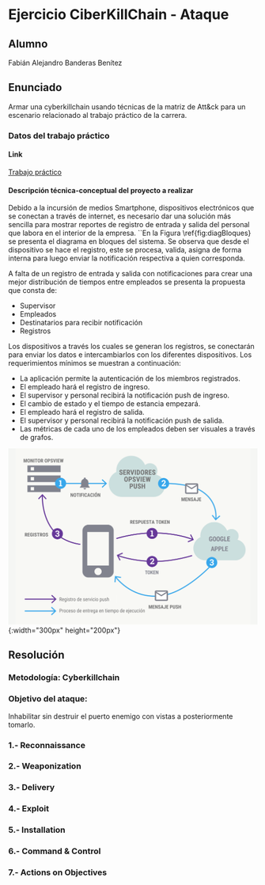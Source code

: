# Ejercicio CiberKillChain - Ataque

## Alumno

Fabián Alejandro Banderas Benítez

## Enunciado

Armar una cyberkillchain usando técnicas de la matriz de Att&ck para un escenario relacionado al trabajo práctico de la carrera.

### Datos del trabajo práctico
#### Link
[Trabajo práctico](https://github.com/fabianbanderasb/Plantilla-planificacion/blob/changes/charter.pdf)
#### Descripción técnica-conceptual del proyecto a realizar

Debido a la incursión de medios Smartphone, dispositivos electrónicos que se conectan a través de internet, es necesario dar una solución más sencilla para mostrar reportes de registro de entrada y salida del personal que labora en el interior de la empresa. ``En la Figura \ref{fig:diagBloques} se presenta el diagrama en bloques del sistema. Se observa que desde el dispositivo se hace el registro, este se procesa, valida, asigna de forma interna para luego enviar la notificación respectiva a quien corresponda.

A falta de un registro de entrada y salida con notificaciones para crear una mejor distribución de tiempos entre empleados se presenta la propuesta que consta de:

- Supervisor
- Empleados
- Destinatarios para recibir notificación
- Registros

Los dispositivos a través los cuales se generan los registros, se conectarán para enviar los datos e intercambiarlos con los diferentes dispositivos. Los requerimientos mínimos se muestran a continuación:

- La aplicación permite la autenticación de los miembros registrados.
- El empleado hará el registro de ingreso.
- El supervisor y personal recibirá la notificación push de ingreso.
- El cambio de estado y el tiempo de estancia empezará.
- El empleado hará el registro de salida.
- El supervisor y personal recibirá la notificación push de salida.
- Las métricas de cada uno de los empleados deben ser visuales a través de grafos.

![Texto alternativo](https://github.com/fabianbanderasb/Plantilla-planificacion/blob/changes/Figuras/diagBloques.png){:width="300px" height="200px"}


## Resolución
### Metodología: Cyberkillchain

### Objetivo del ataque: 
Inhabilitar sin destruir el puerto enemigo con vistas a posteriormente tomarlo.

### 1.- Reconnaissance
  
### 2.- Weaponization
  
### 3.- Delivery
  
### 4.- Exploit
  
### 5.- Installation  

### 6.- Command & Control
  
### 7.- Actions on Objectives


